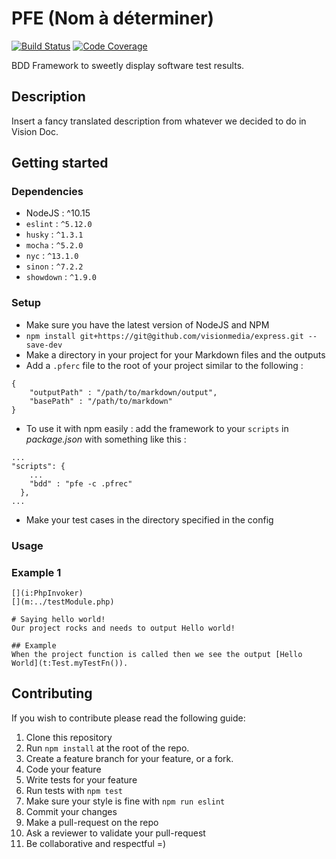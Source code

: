 # PFE (Nom à déterminer)

[![Build Status](https://travis-ci.org/Grasseh/PFE_H_2019.svg?branch=master)](https://travis-ci.org/Grasseh/PFE_H_2019)
[![Code Coverage](https://codecov.io/gh/grasseh/PFE_H_2019/branch/master/graph/badge.svg)](https://codecov.io/gh/grasseh/PFE_H_2019)

BDD Framework to sweetly display software test results.

## Description

Insert a fancy translated description from whatever we decided to do in Vision Doc.

## Getting started

### Dependencies

- NodeJS  : ^10.15
- `eslint` : `^5.12.0`
- `husky` : `^1.3.1`
- `mocha` : `^5.2.0`
- `nyc` : `^13.1.0`
- `sinon` : `^7.2.2`
- `showdown` : `^1.9.0`

### Setup

 - Make sure you have the latest version of NodeJS and NPM
 - `npm install git+https://git@github.com/visionmedia/express.git --save-dev`
 - Make a directory in your project for your Markdown files and the outputs
 - Add a `.pferc` file to the root of your project similar to the following :

```
{
    "outputPath" : "/path/to/markdown/output",
    "basePath" : "/path/to/markdown"
}
```
- To use it with npm easily : add the framework to your `scripts` in *package.json* with something like this :
```
...
"scripts": {
    ...
    "bdd" : "pfe -c .pfrec"
  },
...
```
 - Make your test cases in the directory specified in the config

### Usage

### Example 1

```
[](i:PhpInvoker)
[](m:../testModule.php)

# Saying hello world!
Our project rocks and needs to output Hello world!

## Example
When the project function is called then we see the output [Hello World](t:Test.myTestFn()).
```

## Contributing

If you wish to contribute please read the following guide:

1. Clone this repository
2. Run `npm install` at the root of the repo.
3. Create a feature branch for your feature, or a fork.
4. Code your feature
5. Write tests for your feature
6. Run tests with `npm test`
7. Make sure your style is fine with `npm run eslint`
8. Commit your changes
9. Make a pull-request on the repo
10. Ask a reviewer to validate your pull-request
11. Be collaborative and respectful =)
